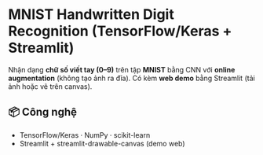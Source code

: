 # MNIST Handwritten Digit Recognition (TensorFlow/Keras + Streamlit)

Nhận dạng **chữ số viết tay (0–9)** trên tập **MNIST** bằng CNN với **online augmentation** (không tạo ảnh ra đĩa). Có kèm **web demo** bằng Streamlit (tải ảnh hoặc vẽ trên canvas).

## 📦 Công nghệ
- TensorFlow/Keras · NumPy · scikit-learn
- Streamlit + streamlit-drawable-canvas (demo web)
